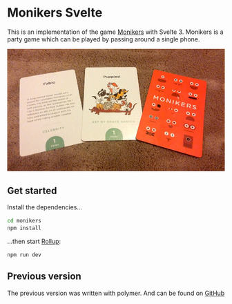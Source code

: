 # Monikers Svelte

This is an implementation of the game [Monikers](http://www.monikersgame.com) with Svelte 3. Monikers is a party game which can be played by passing around a single phone.

![artwork](monikers-artwork.jpg)

## Get started

Install the dependencies...

```bash
cd monikers
npm install
```

...then start [Rollup](https://rollupjs.org):

```bash
npm run dev
```

## Previous version
The previous version was written with polymer. And can be found on [GitHub](https://github.com/yene/monikers)
